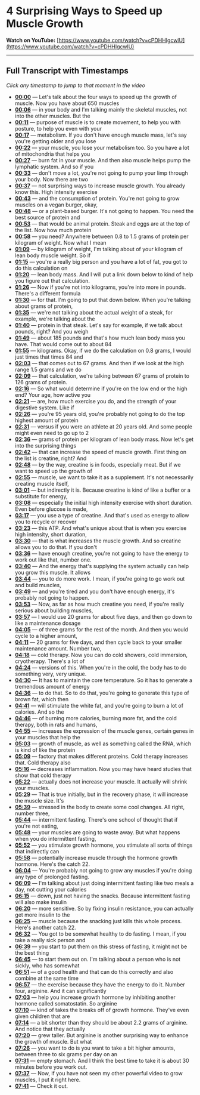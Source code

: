 # 4 Surprising Ways to Speed up Muscle Growth

**Watch on YouTube:** [https://www.youtube.com/watch?v=cPDHHIgcwlU](https://www.youtube.com/watch?v=cPDHHIgcwlU)

---

## Full Transcript with Timestamps

*Click any timestamp to jump to that moment in the video*

- **[00:00](https://www.youtube.com/watch?v=cPDHHIgcwlU&t=0s)** — Let's talk about the four ways to speed up the growth of muscle. Now you have about 650 muscles
- **[00:06](https://www.youtube.com/watch?v=cPDHHIgcwlU&t=6s)** — in your body and I'm talking mainly the skeletal muscles, not into the other muscles. But the
- **[00:11](https://www.youtube.com/watch?v=cPDHHIgcwlU&t=11s)** — purpose of muscle is to create movement, to help you with posture, to help you even with your
- **[00:17](https://www.youtube.com/watch?v=cPDHHIgcwlU&t=17s)** — metabolism. If you don't have enough muscle mass, let's say you're getting older and you lose
- **[00:22](https://www.youtube.com/watch?v=cPDHHIgcwlU&t=22s)** — your muscle, you lose your metabolism too. So you have a lot of mitochondria that helps you
- **[00:27](https://www.youtube.com/watch?v=cPDHHIgcwlU&t=27s)** — burn fat in your muscle. And then also muscle helps pump the lymphatic system. And so if you
- **[00:33](https://www.youtube.com/watch?v=cPDHHIgcwlU&t=33s)** — don't move a lot, you're not going to pump your limp through your body. Now there are two
- **[00:37](https://www.youtube.com/watch?v=cPDHHIgcwlU&t=37s)** — not surprising ways to increase muscle growth. You already know this. High intensity exercise
- **[00:43](https://www.youtube.com/watch?v=cPDHHIgcwlU&t=43s)** — and the consumption of protein. You're not going to grow muscles on a vegan burger, okay,
- **[00:48](https://www.youtube.com/watch?v=cPDHHIgcwlU&t=48s)** — or a plant-based burger. It's not going to happen. You need the best source of protein and
- **[00:53](https://www.youtube.com/watch?v=cPDHHIgcwlU&t=53s)** — that would be animal protein. Steak and eggs are at the top of the list. Now how much protein
- **[00:58](https://www.youtube.com/watch?v=cPDHHIgcwlU&t=58s)** — you need? Anywhere between 0.8 to 1.5 grams of protein per kilogram of weight. Now what I mean
- **[01:09](https://www.youtube.com/watch?v=cPDHHIgcwlU&t=69s)** — by kilogram of weight, I'm talking about of your kilogram of lean body muscle weight. So if
- **[01:15](https://www.youtube.com/watch?v=cPDHHIgcwlU&t=75s)** — you're a really big person and you have a lot of fat, you got to do this calculation on
- **[01:20](https://www.youtube.com/watch?v=cPDHHIgcwlU&t=80s)** — lean body mass. And I will put a link down below to kind of help you figure out that calculation.
- **[01:26](https://www.youtube.com/watch?v=cPDHHIgcwlU&t=86s)** — Now if you're not into kilograms, you're into more in pounds. There's a different formula
- **[01:30](https://www.youtube.com/watch?v=cPDHHIgcwlU&t=90s)** — for that. I'm going to put that down below. When you're talking about grams of protein,
- **[01:35](https://www.youtube.com/watch?v=cPDHHIgcwlU&t=95s)** — we're not talking about the actual weight of a steak, for example, we're talking about the
- **[01:40](https://www.youtube.com/watch?v=cPDHHIgcwlU&t=100s)** — protein in that steak. Let's say for example, if we talk about pounds, right? And you weigh
- **[01:49](https://www.youtube.com/watch?v=cPDHHIgcwlU&t=109s)** — about 185 pounds and that's how much lean body mass you have. That would come out to about 84
- **[01:55](https://www.youtube.com/watch?v=cPDHHIgcwlU&t=115s)** — kilograms. Okay, if we do the calculation on 0.8 grams, I would just times that times 84 and
- **[02:03](https://www.youtube.com/watch?v=cPDHHIgcwlU&t=123s)** — that comes out to 67 grams. And then if we look at the high range 1.5 grams and we do
- **[02:09](https://www.youtube.com/watch?v=cPDHHIgcwlU&t=129s)** — that calculation, we're talking between 67 grams of protein to 126 grams of protein.
- **[02:16](https://www.youtube.com/watch?v=cPDHHIgcwlU&t=136s)** — So what would determine if you're on the low end or the high end? Your age, how active you
- **[02:21](https://www.youtube.com/watch?v=cPDHHIgcwlU&t=141s)** — are, how much exercise you do, and the strength of your digestive system. Like if
- **[02:26](https://www.youtube.com/watch?v=cPDHHIgcwlU&t=146s)** — you're 95 years old, you're probably not going to do the top highest amount of protein
- **[02:31](https://www.youtube.com/watch?v=cPDHHIgcwlU&t=151s)** — versus if you were an athlete at 20 years old. And some people might even need to go up to 2
- **[02:36](https://www.youtube.com/watch?v=cPDHHIgcwlU&t=156s)** — grams of protein per kilogram of lean body mass. Now let's get into the surprising things
- **[02:42](https://www.youtube.com/watch?v=cPDHHIgcwlU&t=162s)** — that can increase the speed of muscle growth. First thing on the list is creatine, right? And
- **[02:48](https://www.youtube.com/watch?v=cPDHHIgcwlU&t=168s)** — by the way, creatine is in foods, especially meat. But if we want to speed up the growth of
- **[02:55](https://www.youtube.com/watch?v=cPDHHIgcwlU&t=175s)** — muscle, we want to take it as a supplement. It's not necessarily creating muscle itself,
- **[03:01](https://www.youtube.com/watch?v=cPDHHIgcwlU&t=181s)** — but indirectly it is. Because creatine is kind of like a buffer or a substitute for energy,
- **[03:08](https://www.youtube.com/watch?v=cPDHHIgcwlU&t=188s)** — especially the initial high intensity exercise with short duration. Even before glucose is made,
- **[03:17](https://www.youtube.com/watch?v=cPDHHIgcwlU&t=197s)** — you use a type of creatine. And that's used as energy to allow you to recycle or recover
- **[03:23](https://www.youtube.com/watch?v=cPDHHIgcwlU&t=203s)** — this ATP. And what's unique about that is when you exercise high intensity, short duration,
- **[03:30](https://www.youtube.com/watch?v=cPDHHIgcwlU&t=210s)** — that is what increases the muscle growth. And so creatine allows you to do that. If you don't
- **[03:36](https://www.youtube.com/watch?v=cPDHHIgcwlU&t=216s)** — have enough creatine, you're not going to have the energy to work out like that, number one.
- **[03:40](https://www.youtube.com/watch?v=cPDHHIgcwlU&t=220s)** — And the energy that's supplying the system actually can help you grow this muscle. It allows
- **[03:44](https://www.youtube.com/watch?v=cPDHHIgcwlU&t=224s)** — you to do more work. I mean, if you're going to go work out and build muscles,
- **[03:49](https://www.youtube.com/watch?v=cPDHHIgcwlU&t=229s)** — and you're tired and you don't have enough energy, it's probably not going to happen.
- **[03:53](https://www.youtube.com/watch?v=cPDHHIgcwlU&t=233s)** — Now, as far as how much creatine you need, if you're really serious about building muscles,
- **[03:57](https://www.youtube.com/watch?v=cPDHHIgcwlU&t=237s)** — I would use 20 grams for about five days, and then go down to like a maintenance dosage
- **[04:05](https://www.youtube.com/watch?v=cPDHHIgcwlU&t=245s)** — of three grams for the rest of the month. And then you would cycle to a higher amount,
- **[04:11](https://www.youtube.com/watch?v=cPDHHIgcwlU&t=251s)** — 20 grams for five days, and then cycle back to your smaller maintenance amount. Number two,
- **[04:18](https://www.youtube.com/watch?v=cPDHHIgcwlU&t=258s)** — cold therapy. Now you can do cold showers, cold immersion, cryotherapy. There's a lot of
- **[04:24](https://www.youtube.com/watch?v=cPDHHIgcwlU&t=264s)** — versions of this. When you're in the cold, the body has to do something very, very unique.
- **[04:30](https://www.youtube.com/watch?v=cPDHHIgcwlU&t=270s)** — It has to maintain the core temperature. So it has to generate a tremendous amount of energy
- **[04:36](https://www.youtube.com/watch?v=cPDHHIgcwlU&t=276s)** — to do that. So to do that, you're going to generate this type of brown fat, which then
- **[04:41](https://www.youtube.com/watch?v=cPDHHIgcwlU&t=281s)** — will stimulate the white fat, and you're going to burn a lot of calories. And so the
- **[04:46](https://www.youtube.com/watch?v=cPDHHIgcwlU&t=286s)** — of burning more calories, burning more fat, and the cold therapy, both in rats and humans,
- **[04:55](https://www.youtube.com/watch?v=cPDHHIgcwlU&t=295s)** — increases the expression of the muscle genes, certain genes in your muscles that help the
- **[05:03](https://www.youtube.com/watch?v=cPDHHIgcwlU&t=303s)** — growth of muscle, as well as something called the RNA, which is kind of like the protein
- **[05:09](https://www.youtube.com/watch?v=cPDHHIgcwlU&t=309s)** — factory that makes different proteins. Cold therapy increases that. Cold therapy also
- **[05:16](https://www.youtube.com/watch?v=cPDHHIgcwlU&t=316s)** — decreases inflammation. Now you may have heard studies that show that cold therapy
- **[05:22](https://www.youtube.com/watch?v=cPDHHIgcwlU&t=322s)** — actually does not increase your muscle. It actually will shrink your muscles.
- **[05:29](https://www.youtube.com/watch?v=cPDHHIgcwlU&t=329s)** — That is true initially, but in the recovery phase, it will increase the muscle size. It's
- **[05:39](https://www.youtube.com/watch?v=cPDHHIgcwlU&t=339s)** — stressed in the body to create some cool changes. All right, number three,
- **[05:44](https://www.youtube.com/watch?v=cPDHHIgcwlU&t=344s)** — intermittent fasting. There's one school of thought that if you're not eating,
- **[05:48](https://www.youtube.com/watch?v=cPDHHIgcwlU&t=348s)** — your muscles are going to waste away. But what happens when you do intermittent fasting,
- **[05:52](https://www.youtube.com/watch?v=cPDHHIgcwlU&t=352s)** — you stimulate growth hormone, you stimulate all sorts of things that indirectly can
- **[05:58](https://www.youtube.com/watch?v=cPDHHIgcwlU&t=358s)** — potentially increase muscle through the hormone growth hormone. Here's the catch 22.
- **[06:04](https://www.youtube.com/watch?v=cPDHHIgcwlU&t=364s)** — You're probably not going to grow any muscles if you're doing any type of prolonged fasting.
- **[06:09](https://www.youtube.com/watch?v=cPDHHIgcwlU&t=369s)** — I'm talking about just doing intermittent fasting like two meals a day, not cutting your calories
- **[06:15](https://www.youtube.com/watch?v=cPDHHIgcwlU&t=375s)** — down, just not having the snacks. Because intermittent fasting will also make insulin
- **[06:20](https://www.youtube.com/watch?v=cPDHHIgcwlU&t=380s)** — more sensitive. So by fixing insulin resistance, you can actually get more insulin to the
- **[06:25](https://www.youtube.com/watch?v=cPDHHIgcwlU&t=385s)** — muscle because the snacking just kills this whole process. Here's another catch 22.
- **[06:32](https://www.youtube.com/watch?v=cPDHHIgcwlU&t=392s)** — You got to be somewhat healthy to do fasting. I mean, if you take a really sick person and
- **[06:39](https://www.youtube.com/watch?v=cPDHHIgcwlU&t=399s)** — you start to put them on this stress of fasting, it might not be the best thing
- **[06:45](https://www.youtube.com/watch?v=cPDHHIgcwlU&t=405s)** — to start them out on. I'm talking about a person who is not sickly, who has somewhat
- **[06:51](https://www.youtube.com/watch?v=cPDHHIgcwlU&t=411s)** — of a good health and that can do this correctly and also combine at the same time
- **[06:57](https://www.youtube.com/watch?v=cPDHHIgcwlU&t=417s)** — the exercise because they have the energy to do it. Number four, arginine. And it can significantly
- **[07:03](https://www.youtube.com/watch?v=cPDHHIgcwlU&t=423s)** — help you increase growth hormone by inhibiting another hormone called somatostatin. So arginine
- **[07:10](https://www.youtube.com/watch?v=cPDHHIgcwlU&t=430s)** — kind of takes the breaks off of growth hormone. They've even given children that are
- **[07:14](https://www.youtube.com/watch?v=cPDHHIgcwlU&t=434s)** — a bit shorter than they should be about 2.2 grams of arginine. And notice that they actually
- **[07:20](https://www.youtube.com/watch?v=cPDHHIgcwlU&t=440s)** — grew taller. But arginine is another surprising way to enhance the growth of muscle. But what
- **[07:26](https://www.youtube.com/watch?v=cPDHHIgcwlU&t=446s)** — you want to do is you want to take a bit higher amounts, between three to six grams per day on an
- **[07:31](https://www.youtube.com/watch?v=cPDHHIgcwlU&t=451s)** — empty stomach. And I think the best time to take it is about 30 minutes before you work out.
- **[07:37](https://www.youtube.com/watch?v=cPDHHIgcwlU&t=457s)** — Now, if you have not seen my other powerful video to grow muscles, I put it right here.
- **[07:41](https://www.youtube.com/watch?v=cPDHHIgcwlU&t=461s)** — Check it out.
